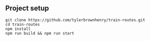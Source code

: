 ## Project setup

```shell
git clone https://github.com/tylerbrownhenry/train-routes.git
cd train-routes
npm install
npm run build && npm run start
```
